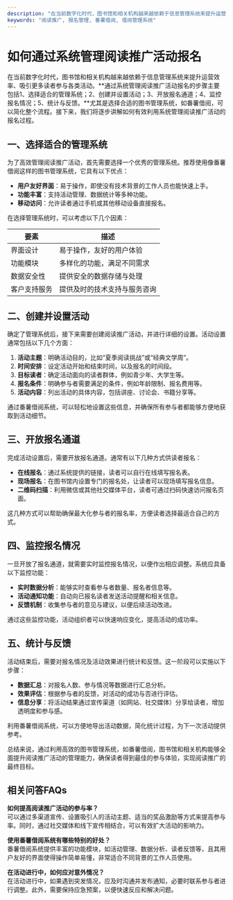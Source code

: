 ```yaml
---
description: "在当前数字化时代，图书馆和相关机构越来越依赖于信息管理系统来提升运营效率、吸引更多读者参与各类活动。**通过系统管理阅读推广活动报名的步骤主要包括1、选择适合的管理系统；2、创建并设置活动；3、开放报名通道；4、监控报名情况；5、统计与反馈。**尤其是选择合适的图书管理系统，如番薯借阅，可以简化整个流程。接下来，我们将逐步讲解如何有效利用系统管理阅读推广活动的报名过程。"
keywords: "阅读推广, 报名管理, 番薯借阅, 借阅管理系统"
---
```

# 如何通过系统管理阅读推广活动报名

在当前数字化时代，图书馆和相关机构越来越依赖于信息管理系统来提升运营效率、吸引更多读者参与各类活动。**通过系统管理阅读推广活动报名的步骤主要包括1、选择适合的管理系统；2、创建并设置活动；3、开放报名通道；4、监控报名情况；5、统计与反馈。**尤其是选择合适的图书管理系统，如番薯借阅，可以简化整个流程。接下来，我们将逐步讲解如何有效利用系统管理阅读推广活动的报名过程。

## **一、选择适合的管理系统**

为了高效管理阅读推广活动，首先需要选择一个优秀的管理系统。推荐使用像番薯借阅这样的图书管理系统，它具有以下优点：

- **用户友好界面**：易于操作，即使没有技术背景的工作人员也能快速上手。
- **功能丰富**：支持活动管理、数据统计等多种功能。
- **移动访问**：允许读者通过手机或其他移动设备直接报名。

在选择管理系统时，可以考虑以下几个因素：

| 要素         | 描述                             |
| ------------ | -------------------------------- |
| 界面设计     | 易于操作，友好的用户体验       |
| 功能模块     | 多样化的功能，满足不同需求     |
| 数据安全性   | 提供安全的数据存储与处理       |
| 客户支持服务 | 提供及时的技术支持与服务咨询   |

## **二、创建并设置活动**

确定了管理系统后，接下来需要创建阅读推广活动，并进行详细的设置。活动设置通常包括以下几个方面：

1. **活动主题**：明确活动目的，比如“夏季阅读挑战”或“经典文学周”。
2. **时间安排**：设定活动开始和结束时间，以及报名的时间段。
3. **目标读者**：确定活动面向的读者群体，例如青少年、大学生等。
4. **报名条件**：明确参与者需要满足的条件，例如年龄限制、报名费用等。
5. **活动内容**：列出活动的具体内容，包括讲座、讨论会、书籍分享等。

通过番薯借阅系统，可以轻松地设置这些信息，并确保所有参与者都能够方便地获取到活动细节。

## **三、开放报名通道**

完成活动设置后，需要开放报名通道。通常有以下几种方式供读者报名：

- **在线报名**：通过系统提供的链接，读者可以自行在线填写报名表。
- **现场报名**：在图书馆内设置专门的报名处，让读者可以现场填写报名信息。
- **二维码扫描**：利用微信或其他社交媒体平台，读者可通过扫码快速访问报名页面。

这几种方式可以帮助确保最大化参与者的报名率，方便读者选择最适合自己的方式。

## **四、监控报名情况**

一旦开放了报名通道，就需要实时监控报名情况，以便作出相应调整。系统应具备以下监控功能：

- **实时数据分析**：能够实时查看参与者数量、报名者信息等。
- **活动通知功能**：自动向已报名读者发送活动提醒和相关信息。
- **反馈机制**：收集参与者的意见与建议，以便后续活动改进。

通过这些监控功能，活动组织者可以快速响应变化，提高活动的成功率。

## **五、统计与反馈**

活动结束后，需要对报名情况及活动效果进行统计和反馈。这一阶段可以实施以下步骤：

- **数据汇总**：对报名人数、参与情况等数据进行汇总分析。
- **效果评估**：根据参与者的反馈，对活动的成功与否进行评估。
- **信息分享**：将活动结果通过宣传渠道（如网站、社交媒体）分享给读者，增加透明度和参与感。

利用番薯借阅系统，可以方便地导出活动数据，简化统计过程，为下一次活动提供参考。

总结来说，通过利用高效的图书管理系统，如番薯借阅，图书馆和相关机构能够全面提升阅读推广活动的管理能力，确保读者得到最佳的参与体验，实现阅读推广的最终目标。

## 相关问答FAQs

**如何提高阅读推广活动的参与率？**  
可以通过多渠道宣传、设置吸引人的活动主题、适当的奖品激励等方式来提高参与率。同时，通过社交媒体和线下宣传相结合，可以有效扩大活动的影响力。

**使用番薯借阅系统有哪些特别的好处？**  
番薯借阅系统提供丰富的功能模块，如活动管理、数据分析、读者反馈等，且其用户友好的界面使得操作简单易懂，非常适合不同背景的工作人员使用。

**在活动进行中，如何应对意外情况？**  
在活动进行中，如果遇到突发情况，应及时沟通并发布通知，必要时联系参与者进行调整。此外，需要保持应急预案，以便快速反应和解决问题。
